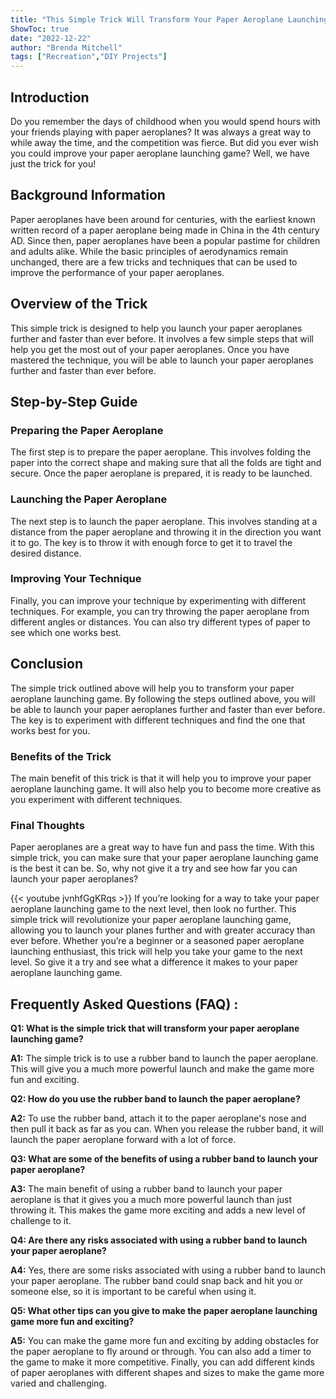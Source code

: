 ```yaml
---
title: "This Simple Trick Will Transform Your Paper Aeroplane Launching Game Forever!"
ShowToc: true 
date: "2022-12-22"
author: "Brenda Mitchell" 
tags: ["Recreation","DIY Projects"]
---
```

## Introduction

Do you remember the days of childhood when you would spend hours with your friends playing with paper aeroplanes? It was always a great way to while away the time, and the competition was fierce. But did you ever wish you could improve your paper aeroplane launching game? Well, we have just the trick for you!

## Background Information

Paper aeroplanes have been around for centuries, with the earliest known written record of a paper aeroplane being made in China in the 4th century AD. Since then, paper aeroplanes have been a popular pastime for children and adults alike. While the basic principles of aerodynamics remain unchanged, there are a few tricks and techniques that can be used to improve the performance of your paper aeroplanes. 

## Overview of the Trick

This simple trick is designed to help you launch your paper aeroplanes further and faster than ever before. It involves a few simple steps that will help you get the most out of your paper aeroplanes. Once you have mastered the technique, you will be able to launch your paper aeroplanes further and faster than ever before.

## Step-by-Step Guide

### Preparing the Paper Aeroplane

The first step is to prepare the paper aeroplane. This involves folding the paper into the correct shape and making sure that all the folds are tight and secure. Once the paper aeroplane is prepared, it is ready to be launched.

### Launching the Paper Aeroplane

The next step is to launch the paper aeroplane. This involves standing at a distance from the paper aeroplane and throwing it in the direction you want it to go. The key is to throw it with enough force to get it to travel the desired distance.

### Improving Your Technique

Finally, you can improve your technique by experimenting with different techniques. For example, you can try throwing the paper aeroplane from different angles or distances. You can also try different types of paper to see which one works best.

## Conclusion

The simple trick outlined above will help you to transform your paper aeroplane launching game. By following the steps outlined above, you will be able to launch your paper aeroplanes further and faster than ever before. The key is to experiment with different techniques and find the one that works best for you.

### Benefits of the Trick

The main benefit of this trick is that it will help you to improve your paper aeroplane launching game. It will also help you to become more creative as you experiment with different techniques.

### Final Thoughts

Paper aeroplanes are a great way to have fun and pass the time. With this simple trick, you can make sure that your paper aeroplane launching game is the best it can be. So, why not give it a try and see how far you can launch your paper aeroplanes?

{{< youtube jvnhfGgKRqs >}} 
If you’re looking for a way to take your paper aeroplane launching game to the next level, then look no further. This simple trick will revolutionize your paper aeroplane launching game, allowing you to launch your planes further and with greater accuracy than ever before. Whether you’re a beginner or a seasoned paper aeroplane launching enthusiast, this trick will help you take your game to the next level. So give it a try and see what a difference it makes to your paper aeroplane launching game.

## Frequently Asked Questions (FAQ) :
**Q1: What is the simple trick that will transform your paper aeroplane launching game?**

**A1:** The simple trick is to use a rubber band to launch the paper aeroplane. This will give you a much more powerful launch and make the game more fun and exciting.

**Q2: How do you use the rubber band to launch the paper aeroplane?**

**A2:** To use the rubber band, attach it to the paper aeroplane's nose and then pull it back as far as you can. When you release the rubber band, it will launch the paper aeroplane forward with a lot of force.

**Q3: What are some of the benefits of using a rubber band to launch your paper aeroplane?**

**A3:** The main benefit of using a rubber band to launch your paper aeroplane is that it gives you a much more powerful launch than just throwing it. This makes the game more exciting and adds a new level of challenge to it.

**Q4: Are there any risks associated with using a rubber band to launch your paper aeroplane?**

**A4:** Yes, there are some risks associated with using a rubber band to launch your paper aeroplane. The rubber band could snap back and hit you or someone else, so it is important to be careful when using it.

**Q5: What other tips can you give to make the paper aeroplane launching game more fun and exciting?**

**A5:** You can make the game more fun and exciting by adding obstacles for the paper aeroplane to fly around or through. You can also add a timer to the game to make it more competitive. Finally, you can add different kinds of paper aeroplanes with different shapes and sizes to make the game more varied and challenging.





